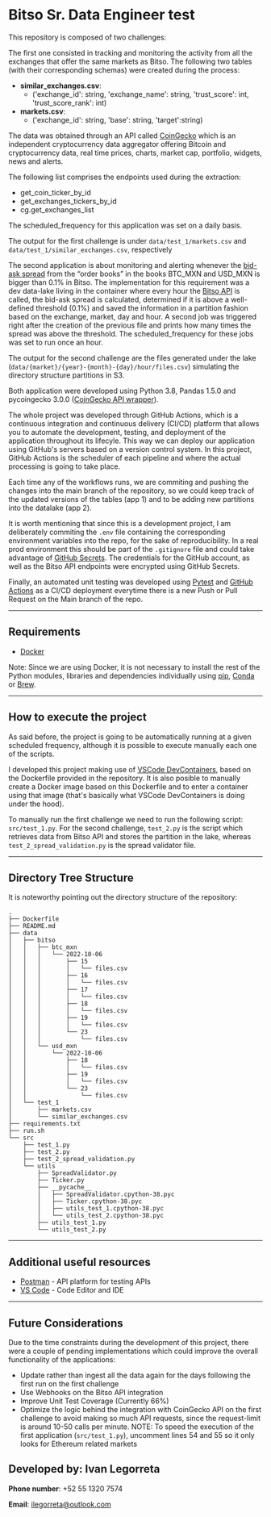 # Bitso Sr. Data Engineer test

This repository is composed of two challenges:

The first one consisted in tracking and monitoring the activity from all the exchanges that offer the same markets as Bitso. The following two tables (with their corresponding schemas) were created during the process:

  - **similar_exchanges.csv**:
    - ('exchange_id': string, 'exchange_name': string, 'trust_score': int, 'trust_score_rank': int)
  - **markets.csv**:
    - ('exchange_id': string, 'base': string, 'target':string)

The data was obtained through an API called [CoinGecko](https://www.coingecko.com/) which is an independent cryptocurrency data aggregator offering Bitcoin and cryptocurrency data, real time prices, charts, market cap, portfolio, widgets, news and alerts. 

The following list comprises the endpoints used during the extraction:
  - get_coin_ticker_by_id
  - get_exchanges_tickers_by_id
  - cg.get_exchanges_list

The scheduled_frequency for this application was set on a daily basis.

The output for the first challenge is under ```data/test_1/markets.csv``` and ```data/test_1/similar_exchanges.csv```, respectively

The second application is about monitoring and alerting whenever the [bid-ask spread](https://www.investopedia.com/articles/investing/082213/how-calculate-bidask-spread.asp) from the “order books” in the books BTC_MXN and USD_MXN is bigger than 0.1% in Bitso. The implementation for this requirement was a dev data-lake living in the container where every hour the [Bitso API](https://bitso.com/api_info%23introductionis) is called, the bid-ask spread is calculated, determined if it is above a well-defined threshold (0.1%) and saved the information in a partition fashion based on the exchange, market, day and hour. A second job was triggered right after the creation of the previous file and prints how many times the spread was above the threshold.
The scheduled_frequency for these jobs was set to run once an hour.

The output for the second challenge are the files generated under the lake (```data/{market}/{year}-{month}-{day}/hour/files.csv```) simulating the directory structure partitions in S3.  

Both application were developed using Python 3.8, Pandas 1.5.0 and pycoingecko 3.0.0 ([CoinGecko API wrapper](https://www.coingecko.com/)).

The whole project was developed through GitHub Actions, which is a continuous integration and continuous delivery (CI/CD) platform that allows you to automate the development, testing, and deployment of the application throughout its lifecyle. This way we can deploy our application using GitHub's servers based on a version control system. In  this project, GitHub Actions is the scheduler of each pipeline and where the actual processing is going to take place. 

Each time any of the workflows runs, we are commiting and pushing the changes into the main branch of the repository, so we could keep track of the updated versions of the tables (app 1) and to be adding new partitions into the datalake (app 2). 

It is worth mentioning that since this is a development project, I am deliberately commiting the ```.env``` file containing the corresponding environment variables into the repo, for the sake of reproducibility. In a real prod environment this should be part of the ```.gitignore``` file and could take advantage of [GitHub Secrets](https://docs.github.com/en/actions/security-guides/encrypted-secrets).
The credentials for the GitHub account, as well as the Bitso API endpoints were encrypted using GitHub Secrets.

Finally, an automated unit testing was developed using [Pytest](https://docs.pytest.org/en/7.0.x/) and [GitHub Actions](https://docs.github.com/en/actions) as a CI/CD deployment everytime there is a new Push or Pull Request on the Main branch of the repo. 

---
## Requirements
* [Docker](https://docs.docker.com/get-docker/)

Note: Since we are using Docker, it is not necessary to install the rest of the Python modules, libraries and dependencies individually using [pip](https://pypi.org/project/pip/), [Conda](https://docs.conda.io/en/latest/) or [Brew](https://brew.sh/).

---
## How to execute the project
As said before, the project is going to be automatically running at a given scheduled frequency, although it is possible to execute manually each one of the scripts.

I developed this project making use of [VSCode DevContainers](https://code.visualstudio.com/docs/remote/containers), based on the Dockerfile provided in the repository. It is also posible to manually create a Docker image based on this Dockerfile and to enter a container using that image (that's basically what VSCode DevContainers is doing under the hood).

To manually run the first challenge we need to run the following script: ```src/test_1.py```.
For the second challenge, ```test_2.py``` is the script which retrieves data from Bitso API and stores the partition in the lake, whereas ```test_2_spread_validation.py``` is the spread validator file.

---
## Directory Tree Structure
It is noteworthy pointing out the directory structure of the repository:

```
.
├── Dockerfile
├── README.md
├── data
│   ├── bitso
│   │   ├── btc_mxn
│   │   │   └── 2022-10-06
│   │   │       ├── 15
│   │   │       │   └── files.csv
│   │   │       ├── 16
│   │   │       │   └── files.csv
│   │   │       ├── 17
│   │   │       │   └── files.csv
│   │   │       ├── 18
│   │   │       │   └── files.csv
│   │   │       ├── 19
│   │   │       │   └── files.csv
│   │   │       └── 23
│   │   │           └── files.csv
│   │   └── usd_mxn
│   │       └── 2022-10-06
│   │           ├── 18
│   │           │   └── files.csv
│   │           ├── 19
│   │           │   └── files.csv
│   │           └── 23
│   │               └── files.csv
│   └── test_1
│       ├── markets.csv
│       └── similar_exchanges.csv
├── requirements.txt
├── run.sh
└── src
    ├── test_1.py
    ├── test_2.py
    ├── test_2_spread_validation.py
    └── utils
        ├── SpreadValidator.py
        ├── Ticker.py
        ├── __pycache__
        │   ├── SpreadValidator.cpython-38.pyc
        │   ├── Ticker.cpython-38.pyc
        │   ├── utils_test_1.cpython-38.pyc
        │   └── utils_test_2.cpython-38.pyc
        ├── utils_test_1.py
        └── utils_test_2.py
```

---
## Additional useful resources
* [Postman](https://www.postman.com/) - API platform for testing APIs
* [VS Code](https://code.visualstudio.com/) - Code Editor and IDE

---
## Future Considerations
Due to the time constraints during the development of this project, there were a couple of pending implementations which could improve the overall functionality of the applications:
  - Update rather than ingest all the data again for the days following the first run on the first challenge
  - Use Webhooks on the Bitso API integration
  - Improve Unit Test Coverage (Currently 66%)
  - Optimize the logic behind the integration with CoinGecko API on the first challenge to avoid making so much API requests, since the request-limit is around 10-50 calls per minute. NOTE: To speed the execution of the first application (```src/test_1.py```), uncomment lines 54 and 55 so it only looks for Ethereum related markets


## Developed by: Ivan Legorreta
**Phone number**: +52 55 1320 7574

**Email**: ilegorreta@outlook.com
